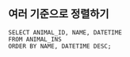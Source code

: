 ## 여러 기준으로 정렬하기

```MYSSQL
SELECT ANIMAL_ID, NAME, DATETIME
FROM ANIMAL_INS
ORDER BY NAME, DATETIME DESC;
```